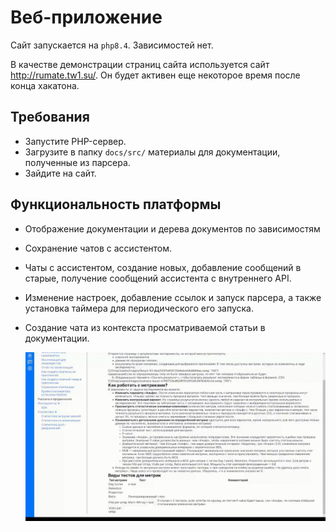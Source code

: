 # Веб-приложение
Сайт запускается на `php8.4`. Зависимостей нет.

В качестве демонстрации страниц сайта используется сайт http://rumate.tw1.su/. Он будет активен еще некоторое время после конца хакатона.
## Требования
* Запустите PHP-сервер.
* Загрузите в папку `docs/src/` материалы для документации, полученные из парсера.
* Зайдите на сайт.

## Функциональность платформы
* Отображение документации и дерева документов по зависимостям
* Сохранение чатов с ассистентом.
* Чаты с ассистентом, создание новых, добавление сообщений в старые, получение сообщений ассистента с внутреннего API.
* Изменение настроек, добавление ссылок и запуск парсера, а также установка таймера для периодического его запуска.
* Создание чата из контекста просматриваемой статьи в документации.

  <p align="center">
    <img alt="web review gif" src="../Review interface.gif">
</p>
